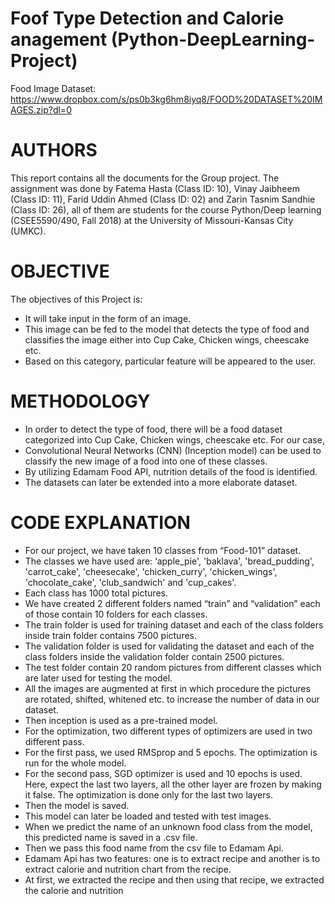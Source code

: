 # Foof Type Detection and Calorie anagement (Python-DeepLearning-Project)

Food Image Dataset: https://www.dropbox.com/s/ps0b3kg6hm8iyq8/FOOD%20DATASET%20IMAGES.zip?dl=0     

# AUTHORS
This report contains all the documents for the Group project. The assignment was done by
Fatema Hasta (Class ID: 10), Vinay Jaibheem (Class ID: 11), Farid Uddin Ahmed (Class ID: 02)
and Zarin Tasnim Sandhie (Class ID: 26), all of them are students for the course Python/Deep
learning (CSEE5590/490, Fall 2018) at the University of Missouri-Kansas City (UMKC).

# OBJECTIVE
The objectives of this Project is:
* It will take input in the form of an image.
* This image can be fed to the model that detects the type of food and classifies the image
either into Cup Cake, Chicken wings, cheescake etc.
* Based on this category, particular feature will be appeared to the user.

# METHODOLOGY
* In order to detect the type of food, there will be a food dataset categorized into Cup Cake,
Chicken wings, cheescake etc. For our case,
* Convolutional Neural Networks (CNN) (Inception model) can be used to classify the new
image of a food into one of these classes.
* By utilizing Edamam Food API, nutrition details of the food is identified.
* The datasets can later be extended into a more elaborate dataset.

# CODE EXPLANATION
* For our project, we have taken 10 classes from “Food-101” dataset.
* The classes we have used are: ‘apple_pie', 'baklava', 'bread_pudding', 'carrot_cake', 'cheesecake', 'chicken_curry', 'chicken_wings', 'chocolate_cake', 'club_sandwich' and
'cup_cakes'.
* Each class has 1000 total pictures.
* We have created 2 different folders named “train” and “validation” each of those contain 10 folders for each classes.
* The train folder is used for training dataset and each of the class folders inside train folder contains 7500 pictures.
* The validation folder is used for validating the dataset and each of the class folders inside the validation folder contain 2500 pictures.
* The test folder contain 20 random pictures from different classes which are later used for testing the model.
* All the images are augmented at first in which procedure the pictures are rotated, shifted, whitened etc. to increase the number of data in our dataset.
* Then inception is used as a pre-trained model.
* For the optimization, two different types of optimizers are used in two different pass.
* For the first pass, we used RMSprop and 5 epochs. The optimization is run for the whole model.
* For the second pass, SGD optimizer is used and 10 epochs is used. Here, expect the last two layers, all the other layer are frozen by making it false. The optimization is done only for the last two layers.
* Then the model is saved.
* This model can later be loaded and tested with test images.
* When we predict the name of an unknown food class from the model, this predicted name is saved in a .csv file.
* Then we pass this food name from the csv file to Edamam Api.
* Edamam Api has two features: one is to extract recipe and another is to extract calorie and nutrition chart from the recipe.
* At first, we extracted the recipe and then using that recipe, we extracted the calorie and nutrition

